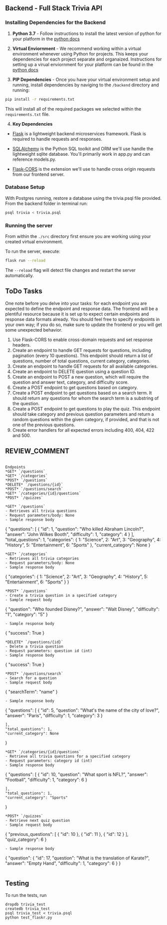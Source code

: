 ## Backend - Full Stack Trivia API 

### Installing Dependencies for the Backend

1. **Python 3.7** - Follow instructions to install the latest version of python for your platform in the [python docs](https://docs.python.org/3/using/unix.html#getting-and-installing-the-latest-version-of-python)


2. **Virtual Enviornment** - We recommend working within a virtual environment whenever using Python for projects. This keeps your dependencies for each project separate and organaized. Instructions for setting up a virual enviornment for your platform can be found in the [python docs](https://packaging.python.org/guides/installing-using-pip-and-virtual-environments/)


3. **PIP Dependencies** - Once you have your virtual environment setup and running, install dependencies by naviging to the `/backend` directory and running:
```bash
pip install -r requirements.txt
```
This will install all of the required packages we selected within the `requirements.txt` file.


4. **Key Dependencies**
 - [Flask](http://flask.pocoo.org/)  is a lightweight backend microservices framework. Flask is required to handle requests and responses.

 - [SQLAlchemy](https://www.sqlalchemy.org/) is the Python SQL toolkit and ORM we'll use handle the lightweight sqlite database. You'll primarily work in app.py and can reference models.py. 

 - [Flask-CORS](https://flask-cors.readthedocs.io/en/latest/#) is the extension we'll use to handle cross origin requests from our frontend server. 

### Database Setup
With Postgres running, restore a database using the trivia.psql file provided. From the backend folder in terminal run:
```bash
psql trivia < trivia.psql
```

### Running the server

From within the `./src` directory first ensure you are working using your created virtual environment.

To run the server, execute:

```bash
flask run --reload
```

The `--reload` flag will detect file changes and restart the server automatically.

## ToDo Tasks

One note before you delve into your tasks: for each endpoint you are expected to define the endpoint and response data. The frontend will be a plentiful resource because it is set up to expect certain endpoints and response data formats already. You should feel free to specify endpoints in your own way; if you do so, make sure to update the frontend or you will get some unexpected behavior. 

1. Use Flask-CORS to enable cross-domain requests and set response headers. 
2. Create an endpoint to handle GET requests for questions, including pagination (every 10 questions). This endpoint should return a list of questions, number of total questions, current category, categories. 
3. Create an endpoint to handle GET requests for all available categories. 
4. Create an endpoint to DELETE question using a question ID. 
5. Create an endpoint to POST a new question, which will require the question and answer text, category, and difficulty score. 
6. Create a POST endpoint to get questions based on category. 
7. Create a POST endpoint to get questions based on a search term. It should return any questions for whom the search term is a substring of the question. 
8. Create a POST endpoint to get questions to play the quiz. This endpoint should take category and previous question parameters and return a random questions within the given category, if provided, and that is not one of the previous questions. 
9. Create error handlers for all expected errors including 400, 404, 422 and 500. 


## REVIEW_COMMENT
```

Endpoints
*GET* `/questions`
*GET* `/categories`
*POST* `/questions` 
*DELETE* `/questions/{id}`
*POST* `/questions/search`
*GET* `/categories/{id}/questions`
*POST* `/quizzes`

*GET* `/questions`
- Retrieves all trivia questions
- Request parameters/body: None
- Sample response body
```
{
  "questions": [
      {
          "id": 1,
          "question": "Who killed Abraham Lincoln?",
          "answer": "John Wilkes Booth",
          "difficulty": 1,
          "category": 4
      }
  ],
  "total_questions": 1,
  "categories": {
      1: "Science",
      2: "Art",
      3: "Geography",
      4: "History",
      5: "Entertainment",
      6: "Sports"
  },
  "current_category": None
}
```
*GET* `/categories`
- Retrieves all trivia categories
- Request parameters/body: None
- Sample response body
```
{
  "categories": {
      1: "Science",
      2: "Art",
      3: "Geography",
      4: "History",
      5: "Entertainment",
      6: "Sports"
  }
}
```
*POST* `/questions` 
- Create a trivia question in a specified category
- Sample request body
```
{
  "question": "Who founded Disney?",
  "answer": "Walt Disney",
  "difficulty": "1",
  "category": "5"
}
```
- Sample response body
```
{
    "success": True
}
```
*DELETE* `/questions/{id}`
- Delete a trivia question 
- Request parameters: question id (int)
- Sample response body
```
{
    "success": True
}
```
*POST* `/questions/search`
- Search for a question
- Sample request body
```
{
    "searchTerm": "name"
}
```
- Sample response body
```
{
    "questions": [
        {
            "id": 5,
            "question": "What's the name of the city of love?",
            "answer": "Paris",
            "difficulty": 1,
            "category": 3
        }
        
    ],
    "total_questions": 1,
    "current_category": None
}
```
*GET* `/categories/{id}/questions`
- Retrieve all trivia questions for a specified category
- Request parameters: category id (int)
- Sample response body 
```
{
    "questions": [
        {
            "id": 10,
            "question": "What sport is NFL?",
            "answer": "Football",
            "difficulty": 1,
            "category": 6
        }
        
    ],
    "total_questions": 1,
    "current_category": "Sports"
}
```
*POST* `/quizzes`
- Retrieve next quiz question
- Sample request body
```
{
    "previous_questions": [
        {
            "id": 10
        },
        {
            "id": 11
        },
        {
            "id": 12
        }
    ],
    "quiz_category": 6
}
```
- Sample response body
```
{
    "question": {
        "id": 17,
        "question": "What is the translation of Karate?",
        "answer": "Empty Hand",
        "difficulty": 1,
        "category": 6
    }
}
```
```


## Testing
To run the tests, run
```
dropdb trivia_test
createdb trivia_test
psql trivia_test < trivia.psql
python test_flaskr.py
```
